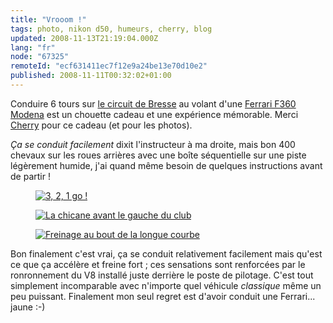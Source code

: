 ```yaml
---
title: "Vrooom !"
tags: photo, nikon d50, humeurs, cherry, blog
updated: 2008-11-13T21:19:04.000Z
lang: "fr"
node: "67325"
remoteId: "ecf631411ec7f12e9a24be13e70d10e2"
published: 2008-11-11T00:32:02+01:00
---
```


Conduire 6 tours sur [le circuit de Bresse](http://www.circuitdebresse.fr) au volant d'une [Ferrari F360 Modena](http://www.autoweb-france.com/essais/Ferrari/essai_84_Ferrari_360_Modena_F1.php) est un chouette cadeau et une expérience mémorable. Merci [Cherry](http://t-ka.net) pour ce cadeau (et pour les photos).


*Ça se conduit facilement* dixit l'instructeur à ma droite, mais bon 400 chevaux sur les roues arrières avec une boîte séquentielle sur une piste légèrement humide, j'ai quand même besoin de quelques instructions avant de partir !

<figure class="object-center"><a href="/images/3-2-1-go.jpg"><img src="/images/660x/3-2-1-go.jpg" alt="3, 2, 1 go !">
</a></figure>

<figure class="object-center"><a href="/images/la-chicane-avant-le-gauche-du-club.jpg"><img src="/images/660x/la-chicane-avant-le-gauche-du-club.jpg" alt="La chicane avant le gauche du club">
</a></figure>

<figure class="object-center"><a href="/images/freinage-au-bout-de-la-longue-courbe.jpg"><img src="/images/660x/freinage-au-bout-de-la-longue-courbe.jpg" alt="Freinage au bout de la longue courbe">
</a></figure>


Bon finalement c'est vrai, ça se conduit relativement facilement mais qu'est ce que ça accélère et freine fort ; ces sensations sont renforcées par le ronronnement du V8 installé juste derrière le poste de pilotage. C'est tout simplement incomparable avec n'importe quel véhicule *classique* même un peu puissant. Finalement mon seul regret est d'avoir conduit une Ferrari... jaune :-)

